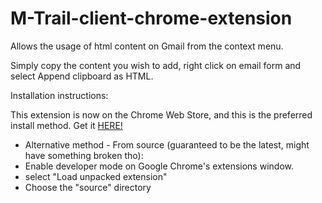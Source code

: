 # M-Trail-client-chrome-extension
Allows the usage of html content on Gmail from the context menu.

Simply copy the content you wish to add, right click on email form and select Append clipboard as HTML.


Installation instructions:

This extension is now on the Chrome Web Store, and this is the preferred install method. Get it [HERE!](https://chrome.google.com/webstore/detail/gmail-append-html/dnfikahmfhcjfcmbgbkklecekfeijmda)


- Alternative method - From source (guaranteed to be the latest, might have something broken tho):
 - Enable developer mode on Google Chrome's extensions window.
 - select "Load unpacked extension"
 - Choose the "source" directory
